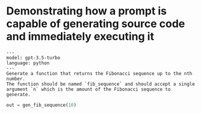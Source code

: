 # Demonstrating how a prompt is capable of generating source code and immediately executing it

```codegen (gen_fib_sequence)
---
model: gpt-3.5-turbo
language: python
---
Generate a function that returns the Fibonacci sequence up to the nth number. 
The function should be named `fib_sequence` and should accept a single 
argument `n` which is the amount of the Fibonacci sequence to generate.
```


```python (entry)
out = gen_fib_sequence(10)
```
